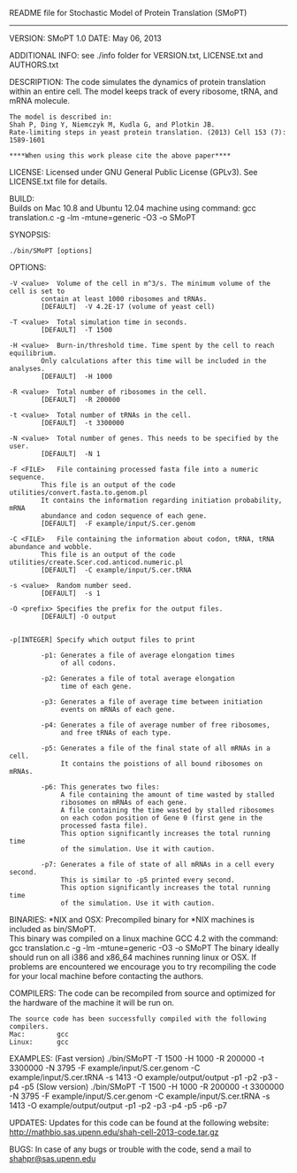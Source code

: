 README file for Stochastic Model of Protein Translation (SMoPT)

*************************************************************************************

VERSION: SMoPT 1.0
DATE: May 06, 2013


ADDITIONAL INFO: see ./info folder for VERSION.txt, LICENSE.txt  and AUTHORS.txt

DESCRIPTION:
	The code simulates the dynamics of protein translation within an entire cell.
	The model keeps track of every ribosome, tRNA, and mRNA molecule.

	The model is described in: 
	Shah P, Ding Y, Niemczyk M, Kudla G, and Plotkin JB. 
	Rate-limiting steps in yeast protein translation. (2013) Cell 153 (7): 1589-1601

	****When using this work please cite the above paper****

LICENSE: 
	Licensed under GNU General Public License (GPLv3). 
	See LICENSE.txt file for details.

BUILD:	
	Builds on Mac 10.8 and Ubuntu 12.04 machine using command: 
		gcc translation.c -g -lm -mtune=generic -O3 -o SMoPT

SYNOPSIS:

	./bin/SMoPT [options]

OPTIONS:

	-V <value>	Volume of the cell in m^3/s. The minimum volume of the cell is set to 
			contain at least 1000 ribosomes and tRNAs.
			[DEFAULT]  -V 4.2E-17 (volume of yeast cell)

	-T <value>	Total simulation time in seconds.
			[DEFAULT]  -T 1500

	-H <value>	Burn-in/threshold time. Time spent by the cell to reach equilibrium.
			Only calculations after this time will be included in the analyses.
			[DEFAULT]  -H 1000

	-R <value>	Total number of ribosomes in the cell.
			[DEFAULT]  -R 200000

	-t <value>	Total number of tRNAs in the cell.
			[DEFAULT]  -t 3300000

	-N <value>	Total number of genes. This needs to be specified by the user.
			[DEFAULT]  -N 1

	-F <FILE>	File containing processed fasta file into a numeric sequence.
			This file is an output of the code utilities/convert.fasta.to.genom.pl
			It contains the information regarding initiation probability, mRNA
			abundance and codon sequence of each gene.
			[DEFAULT]  -F example/input/S.cer.genom

	-C <FILE>	File containing the information about codon, tRNA, tRNA abundance and wobble.
			This file is an output of the code utilities/create.Scer.cod.anticod.numeric.pl
			[DEFAULT]  -C example/input/S.cer.tRNA

	-s <value>	Random number seed.
			[DEFAULT]  -s 1

	-O <prefix>	Specifies the prefix for the output files.
			[DEFAULT] -O output


	-p[INTEGER]	Specify which output files to print
				
			-p1: Generates a file of average elongation times 
			     of all codons.

			-p2: Generates a file of total average elongation
			     time of each gene.

			-p3: Generates a file of average time between initiation
			     events on mRNAs of each gene.

			-p4: Generates a file of average number of free ribosomes,
			     and free tRNAs of each type.

			-p5: Generates a file of the final state of all mRNAs in a cell.
			     It contains the poistions of all bound ribosomes on mRNAs.

			-p6: This generates two files:
			     A file containing the amount of time wasted by stalled 
			     ribosomes on mRNAs of each gene.
			     A file containing the time wasted by stalled ribosomes 
			     on each codon position of Gene 0 (first gene in the 
			     processed fasta file).
			     This option significantly increases the total running time
			     of the simulation. Use it with caution.

			-p7: Generates a file of state of all mRNAs in a cell every second.
			     This is similar to -p5 printed every second.
			     This option significantly increases the total running time
			     of the simulation. Use it with caution.

			
BINARIES:
	*NIX and OSX:
	Precompiled binary for *NIX machines is included as bin/SMoPT.  
	This binary was compiled on a linux machine GCC 4.2 with the command: 
		gcc translation.c -g -lm -mtune=generic -O3 -o SMoPT
	The binary ideally should run on all i386 and x86_64 machines running linux or OSX.
	If problems are encountered we encourage you to try recompiling the code for your local 
	machine before contacting the authors.


COMPILERS:
	The code can be recompiled from source and optimized for the hardware of the 
	machine it will be run on.
	
	The source code has been successfully compiled with the following compilers.
	Mac:		gcc
	Linux:		gcc


EXAMPLES:
	(Fast version)	./bin/SMoPT -T 1500 -H 1000 -R 200000 -t 3300000 -N 3795 -F example/input/S.cer.genom -C example/input/S.cer.tRNA -s 1413 -O example/output/output -p1 -p2 -p3 -p4 -p5
	(Slow version)	./bin/SMoPT -T 1500 -H 1000 -R 200000 -t 3300000 -N 3795 -F example/input/S.cer.genom -C example/input/S.cer.tRNA -s 1413 -O example/output/output -p1 -p2 -p3 -p4 -p5 -p6 -p7

UPDATES:
	Updates for this code can be found at the following website: 
	http://mathbio.sas.upenn.edu/shah-cell-2013-code.tar.gz

BUGS:
	In case of any bugs or trouble with the code, send a mail to shahpr@sas.upenn.edu
